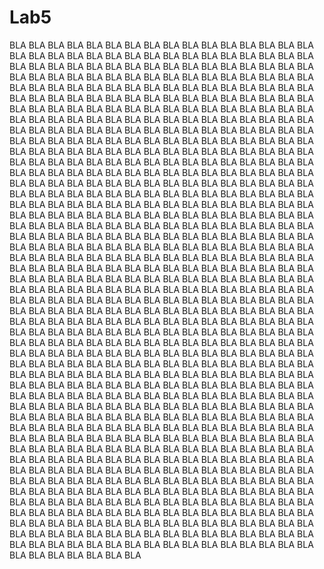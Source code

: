 # Lab5

BLA BLA BLA BLA BLA BLA BLA BLA BLA BLA BLA BLA BLA BLA BLA BLA BLA BLA BLA BLA BLA BLA BLA BLA BLA
BLA BLA BLA BLA BLA BLA BLA BLA BLA BLA BLA BLA BLA BLA BLA BLA BLA BLA BLA BLA BLA BLA BLA BLA BLA
BLA BLA BLA BLA BLA BLA BLA BLA BLA BLA BLA BLA BLA BLA BLA BLA BLA BLA BLA BLA BLA BLA BLA BLA BLA
BLA BLA BLA BLA BLA BLA BLA BLA BLA BLA BLA BLA BLA BLA BLA BLA BLA BLA BLA BLA BLA BLA BLA BLA BLA
BLA BLA BLA BLA BLA BLA BLA BLA BLA BLA BLA BLA BLA BLA BLA BLA BLA BLA BLA BLA BLA BLA BLA BLA BLA
BLA BLA BLA BLA BLA BLA BLA BLA BLA BLA BLA BLA BLA BLA BLA BLA BLA BLA BLA BLA BLA BLA BLA BLA BLA
BLA BLA BLA BLA BLA BLA BLA BLA BLA BLA BLA BLA BLA BLA BLA BLA BLA BLA BLA BLA BLA BLA BLA BLA BLA
BLA BLA BLA BLA BLA BLA BLA BLA BLA BLA BLA BLA BLA BLA BLA BLA BLA BLA BLA BLA BLA BLA BLA BLA BLA
BLA BLA BLA BLA BLA BLA BLA BLA BLA BLA BLA BLA BLA BLA BLA BLA BLA BLA BLA BLA BLA BLA BLA BLA BLA
BLA BLA BLA BLA BLA BLA BLA BLA BLA BLA BLA BLA BLA BLA BLA BLA BLA BLA BLA BLA BLA BLA BLA BLA BLA
BLA BLA BLA BLA BLA BLA BLA BLA BLA BLA BLA BLA BLA BLA BLA BLA BLA BLA BLA BLA BLA BLA BLA BLA BLA
BLA BLA BLA BLA BLA BLA BLA BLA BLA BLA BLA BLA BLA BLA BLA BLA BLA BLA BLA BLA BLA BLA BLA BLA BLA
BLA BLA BLA BLA BLA BLA BLA BLA BLA BLA BLA BLA BLA BLA BLA BLA BLA BLA BLA BLA BLA BLA BLA BLA BLA
BLA BLA BLA BLA BLA BLA BLA BLA BLA BLA BLA BLA BLA BLA BLA BLA BLA BLA BLA BLA BLA BLA BLA BLA BLA
BLA BLA BLA BLA BLA BLA BLA BLA BLA BLA BLA BLA BLA BLA BLA BLA BLA BLA BLA BLA BLA BLA BLA BLA BLA
BLA BLA BLA BLA BLA BLA BLA BLA BLA BLA BLA BLA BLA BLA BLA BLA BLA BLA BLA BLA BLA BLA BLA BLA BLA
BLA BLA BLA BLA BLA BLA BLA BLA BLA BLA BLA BLA BLA BLA BLA BLA BLA BLA BLA BLA BLA BLA BLA BLA BLA
BLA BLA BLA BLA BLA BLA BLA BLA BLA BLA BLA BLA BLA BLA BLA BLA BLA BLA BLA BLA BLA BLA BLA BLA BLA
BLA BLA BLA BLA BLA BLA BLA BLA BLA BLA BLA BLA BLA BLA BLA BLA BLA BLA BLA BLA BLA BLA BLA BLA BLA
BLA BLA BLA BLA BLA BLA BLA BLA BLA BLA BLA BLA BLA BLA BLA BLA BLA BLA BLA BLA BLA BLA BLA BLA BLA
BLA BLA BLA BLA BLA BLA BLA BLA BLA BLA BLA BLA BLA BLA BLA BLA BLA BLA BLA BLA BLA BLA BLA BLA BLA
BLA BLA BLA BLA BLA BLA BLA BLA BLA BLA BLA BLA BLA BLA BLA BLA BLA BLA BLA BLA BLA BLA BLA BLA BLA
BLA BLA BLA BLA BLA BLA BLA BLA BLA BLA BLA BLA BLA BLA BLA BLA BLA BLA BLA BLA BLA BLA BLA BLA BLA
BLA BLA BLA BLA BLA BLA BLA BLA BLA BLA BLA BLA BLA BLA BLA BLA BLA BLA BLA BLA BLA BLA BLA BLA BLA
BLA BLA BLA BLA BLA BLA BLA BLA BLA BLA BLA BLA BLA BLA BLA BLA BLA BLA BLA BLA BLA BLA BLA BLA BLA
BLA BLA BLA BLA BLA BLA BLA BLA BLA BLA BLA BLA BLA BLA BLA BLA BLA BLA BLA BLA BLA BLA BLA BLA BLA
BLA BLA BLA BLA BLA BLA BLA BLA BLA BLA BLA BLA BLA BLA BLA BLA BLA BLA BLA BLA BLA BLA BLA BLA BLA
BLA BLA BLA BLA BLA BLA BLA BLA BLA BLA BLA BLA BLA BLA BLA BLA BLA BLA BLA BLA BLA BLA BLA BLA BLA
BLA BLA BLA BLA BLA BLA BLA BLA BLA BLA BLA BLA BLA BLA BLA BLA BLA BLA BLA BLA BLA BLA BLA BLA BLA
BLA BLA BLA BLA BLA BLA BLA BLA BLA BLA BLA BLA BLA BLA BLA BLA BLA BLA BLA BLA BLA BLA BLA BLA BLA
BLA BLA BLA BLA BLA BLA BLA BLA BLA BLA BLA BLA BLA BLA BLA BLA BLA BLA BLA BLA BLA BLA BLA BLA BLA